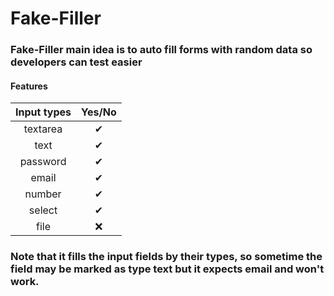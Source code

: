 # Fake-Filler

### Fake-Filler main idea is to auto fill forms with random data so developers can test easier
#### Features

| Input types     | Yes/No        |
| :-------------: |:-------------:|
| textarea        | ✔             |
| text            | ✔             |
| password        | ✔             |
| email           | ✔             |
| number          | ✔             |
| select          | ✔             |
| file            | ❌            |

### Note that it fills the input fields by their types, so sometime the field may be marked as type text but it expects email and won't work.
